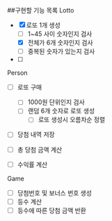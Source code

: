 ##구현할 기능 목록
Lotto
- [X] 로또 1개 생성
  - [ ] 1~45 사이 숫자인지 검사
  - [X] 전체가 6개 숫자인지 검사
  - [ ] 중복된 숫자가 있는지 검사
- [ ] 

Person
- [ ] 로또 구매
  - [ ] 1000원 단위인지 검사 
  - [ ] 랜덤 6개 숫자로 로또 생성
    - [ ] 로또 생성시 오름차순 정렬
- [ ] 당첨 내역 저장
- [ ] 총 당첨 금액 계산
- [ ] 수익률 계산


Game
- [ ] 당첨번호 및 보너스 번호 생성
- [ ] 등수 계산
- [ ] 등수에 따른 당첨 금액 반환